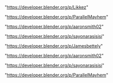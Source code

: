"https://developer.blender.org/p/Likkez"

"https://developer.blender.org/p/ParallelMayhem"

"https://developer.blender.org/p/aaronsmith02"

"https://developer.blender.org/p/sayonarasisisi"

 
"https://developer.blender.org/p/Jamesbettely"


"https://developer.blender.org/p/aaronsmith02"


"https://developer.blender.org/p/sayonarasisisi"


"https://developer.blender.org/p/ParallelMayhem"


 
